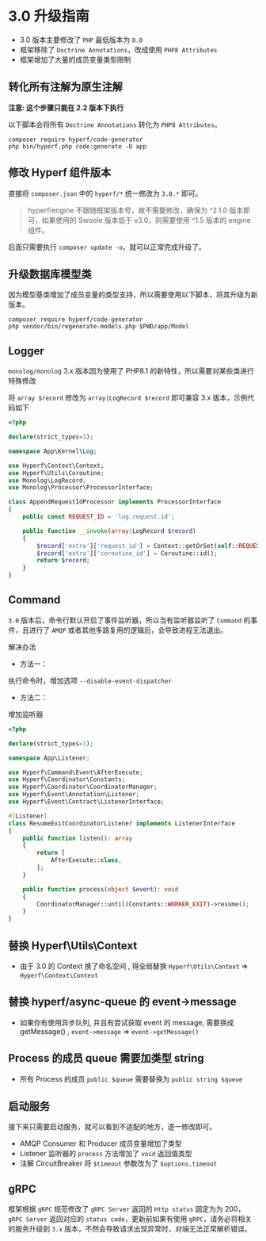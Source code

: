# 3.0 升级指南

- 3.0 版本主要修改了 `PHP` 最低版本为 `8.0`
- 框架移除了 `Doctrine Annotations`，改成使用 `PHP8 Attributes`
- 框架增加了大量的成员变量类型限制

## 转化所有注解为原生注解

**注意: 这个步骤只能在 2.2 版本下执行**

以下脚本会将所有 `Doctrine Annotations` 转化为 `PHP8 Attributes`。

```shell
composer require hyperf/code-generator
php bin/hyperf.php code:generate -D app
```

## 修改 Hyperf 组件版本

直接将 `composer.json` 中的 `hyperf/*` 统一修改为 `3.0.*` 即可。

> hyperf/engine 不跟随框架版本号，故不需要修改，确保为 ^2.1.0 版本即可，如果使用的 Swoole 版本低于 v3.0，则需要使用 ^1.5 版本的 engine 组件。

后面只需要执行 `composer update -o`，就可以正常完成升级了。

## 升级数据库模型类

因为模型基类增加了成员变量的类型支持，所以需要使用以下脚本，将其升级为新版本。

```shell
composer require hyperf/code-generator
php vendor/bin/regenerate-models.php $PWD/app/Model
```

## Logger

`monolog/monolog` 3.x 版本因为使用了 PHP8.1 的新特性，所以需要对某些类进行特殊修改

将 `array $record` 修改为 `array|LogRecord $record` 即可兼容 3.x 版本，示例代码如下

```php
<?php

declare(strict_types=1);

namespace App\Kernel\Log;

use Hyperf\Context\Context;
use Hyperf\Utils\Coroutine;
use Monolog\LogRecord;
use Monolog\Processor\ProcessorInterface;

class AppendRequestIdProcessor implements ProcessorInterface
{
    public const REQUEST_ID = 'log.request.id';

    public function __invoke(array|LogRecord $record)
    {
        $record['extra']['request_id'] = Context::getOrSet(self::REQUEST_ID, uniqid());
        $record['extra']['coroutine_id'] = Coroutine::id();
        return $record;
    }
}

```

## Command

`3.0` 版本后，命令行默认开启了事件监听器，所以当有监听器监听了 `Command` 的事件，且进行了 `AMQP` 或者其他多路复用的逻辑后，会导致进程无法退出。

解决办法

- 方法一：

执行命令时，增加选项 `--disable-event-dispatcher`

- 方法二：

增加监听器

```php
<?php

declare(strict_types=1);

namespace App\Listener;

use Hyperf\Command\Event\AfterExecute;
use Hyperf\Coordinator\Constants;
use Hyperf\Coordinator\CoordinatorManager;
use Hyperf\Event\Annotation\Listener;
use Hyperf\Event\Contract\ListenerInterface;

#[Listener]
class ResumeExitCoordinatorListener implements ListenerInterface
{
    public function listen(): array
    {
        return [
            AfterExecute::class,
        ];
    }

    public function process(object $event): void
    {
        CoordinatorManager::until(Constants::WORKER_EXIT)->resume();
    }
}
```

## 替换 Hyperf\Utils\Context
- 由于 3.0 的 Context 换了命名空间 , 得全局替换 `Hyperf\Utils\Context` => `Hyperf\Context\Context`

## 替换 hyperf/async-queue 的 event->message 
- 如果你有使用异步队列, 并且有尝试获取 event 的 message, 需要换成 getMessage() , `event->message` => `event->getMessage()`

## Process 的成员 queue 需要加类型 string
- 所有 Process 的成员 `public $queue` 需要替换为 `public string $queue`

## 启动服务

接下来只需要启动服务，就可以看到不适配的地方，逐一修改即可。

- AMQP Consumer 和 Producer 成员变量增加了类型
- Listener 监听器的 `process` 方法增加了 `void` 返回值类型
- 注解 CircuitBreaker 将 `$timeout` 参数改为了 `$options.timeout`

## gRPC

框架根据 `gRPC` 规范修改了 `gRPC Server` 返回的 `Http status` 固定为为 200， `gRPC Server` 返回对应的 `status code`，更新前如果有使用 `gRPC`，请务必将相关的服务升级到 `3.x` 版本，不然会导致请求出现异常时，对端无法正常解析错误。


